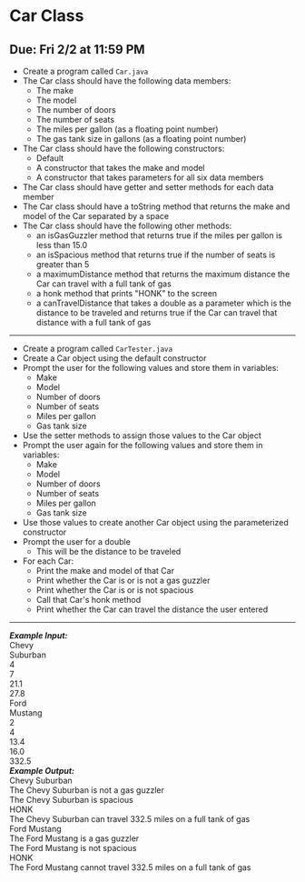 # Car Class

## Due: Fri 2/2 at 11:59 PM

- Create a program called `Car.java`
- The Car class should have the following data members:
  - The make
  - The model
  - The number of doors
  - The number of seats
  - The miles per gallon (as a floating point number)
  - The gas tank size in gallons (as a floating point number)
- The Car class should have the following constructors:
  - Default
  - A constructor that takes the make and model
  - A constructor that takes parameters for all six data members
- The Car class should have getter and setter methods for each data member
- The Car class should have a toString method that returns the make and model of the Car separated by a space
- The Car class should have the following other methods:
  - an isGasGuzzler method that returns true if the miles per gallon is less than 15.0
  - an isSpacious method that returns true if the number of seats is greater than 5
  - a maximumDistance method that returns the maximum distance the Car can travel with a full tank of gas
  - a honk method that prints "HONK" to the screen
  - a canTravelDistance that takes a double as a parameter which is the distance to be traveled and returns true if the Car can travel that distance with a full tank of gas
- - - -
* Create a program called `CarTester.java`
* Create a Car object using the default constructor
* Prompt the user for the following values and store them in variables:
  * Make
  * Model
  * Number of doors
  * Number of seats
  * Miles per gallon
  * Gas tank size
* Use the setter methods to assign those values to the Car object
* Prompt the user again for the following values and store them in variables:
  * Make
  * Model
  * Number of doors
  * Number of seats
  * Miles per gallon
  * Gas tank size
* Use those values to create another Car object using the parameterized constructor
* Prompt the user for a double
  * This will be the distance to be traveled
* For each Car:
  * Print the make and model of that Car
  * Print whether the Car is or is not a gas guzzler
  * Print whether the Car is or is not spacious
  * Call that Car's honk method
  * Print whether the Car can travel the distance the user entered
- - - -
***Example Input:***\
Chevy\
Suburban\
4\
7\
21.1\
27.8\
Ford\
Mustang\
2\
4\
13.4\
16.0\
332.5\
***Example Output:***\
Chevy Suburban\
The Chevy Suburban is not a gas guzzler\
The Chevy Suburban is spacious\
HONK\
The Chevy Suburban can travel 332.5 miles on a full tank of gas\
Ford Mustang\
The Ford Mustang is a gas guzzler\
The Ford Mustang is not spacious\
HONK\
The Ford Mustang cannot travel 332.5 miles on a full tank of gas
